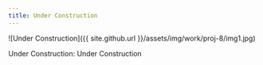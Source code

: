 ```yaml
---
title: Under Construction
---
```


![Under Construction]({{ site.github.url }}/assets/img/work/proj-8/img1.jpg)

Under Construction: Under Construction 
